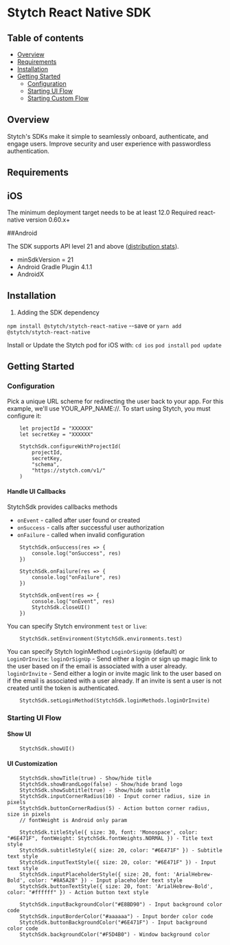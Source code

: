 # Stytch React Native SDK

## Table of contents

* [Overview](#overview)
* [Requirements](#requirements)
* [Installation](#installation)
* [Getting Started](#getting-started)
  * [Configuration](#configuration)
  * [Starting UI Flow](#starting-ui-flow)
  * [Starting Custom Flow](#starting-custom-flow)

## Overview

Stytch's SDKs make it simple to seamlessly onboard, authenticate, and engage users. Improve security and user experience with passwordless authentication.

## Requirements

## iOS

The minimum deployment target needs to be at least 12.0
Required react-native version 0.60.x+

##Android

The SDK supports API level 21 and above ([distribution stats](https://developer.android.com/about/dashboards/index.html)).

- minSdkVersion = 21
- Android Gradle Plugin 4.1.1
- AndroidX

## Installation

1. Adding the SDK dependency

`npm install @stytch/stytch-react-native` --save or 
`yarn add @stytch/stytch-react-native`

Install or Update the Stytch pod for iOS with:
`cd ios`
`pod install`
`pod update`

## Getting Started

### Configuration

Pick a unique URL scheme for redirecting the user back to your app.
For this example, we'll use YOUR_APP_NAME://.
To start using Stytch, you must configure it:

```
	let projectId = "XXXXXX"
    let secretKey = "XXXXXX"

    StytchSdk.configureWithProjectId(
		projectId, 
		secretKey, 
		"schema", 
		"https://stytch.com/v1/"
	)
```

#### Handle UI Callbacks

StytchSdk provides callbacks methods
- `onEvent` - called after user found or created
- `onSuccess` - calls after successful user authorization
- `onFailure` - called when invalid configuration

```
	StytchSdk.onSuccess(res => {
        console.log("onSuccess", res)
    })

    StytchSdk.onFailure(res => {
        console.log("onFailure", res)
    })

    StytchSdk.onEvent(res => {
        console.log("onEvent", res)
        StytchSdk.closeUI()
    })
```

You can specify Stytch environment `test` or `live`:

```
    StytchSdk.setEnvironment(StytchSdk.environments.test)
```

You can specify Stytch loginMethod `LoginOrSignUp` (default) or `LoginOrInvite`:
`loginOrSignUp`  - Send either a login or sign up magic link to the user based on if the email is associated with a user already. 
`loginOrInvite` - Send either a login or invite magic link to the user based on if the email is associated with a user already. If an invite is sent a user is not created until the token is authenticated. 

```
	StytchSdk.setLoginMethod(StytchSdk.loginMethods.loginOrInvite)
```


### Starting UI Flow

#### Show UI

```
	StytchSdk.showUI()
```

#### UI Customization

```
	StytchSdk.showTitle(true) - Show/hide title
    StytchSdk.showBrandLogo(false) - Show/hide brand logo
    StytchSdk.showSubtitle(true) - Show/hide subtitle
    StytchSdk.inputCornerRadius(10) - Input corner radius, size in pixels
    StytchSdk.buttonCornerRadius(5) - Action button corner radius, size in pixels
    // fontWeight is Android only param

    StytchSdk.titleStyle({ size: 30, font: 'Monospace', color: "#6E471F", fontWeight: StytchSdk.fontWeights.NORMAL }) - Title text style
    StytchSdk.subtitleStyle({ size: 20, color: "#6E471F" }) - Subtitle text style
    StytchSdk.inputTextStyle({ size: 20, color: "#6E471F" }) - Input text style
    StytchSdk.inputPlaceholderStyle({ size: 20, font: 'ArialHebrew-Bold', color: "#8A5A28" }) - Input placeholder text style
    StytchSdk.buttonTextStyle({ size: 20, font: 'ArialHebrew-Bold', color: "#ffffff" }) - Action button text style

    StytchSdk.inputBackgroundColor("#E8BD90") - Input background color code
    StytchSdk.inputBorderColor("#aaaaaa") - Input border color code
    StytchSdk.buttonBackgroundColor("#6E471F") - Input background color code
    StytchSdk.backgroundColor("#F5D4B0") - Window background color
```
